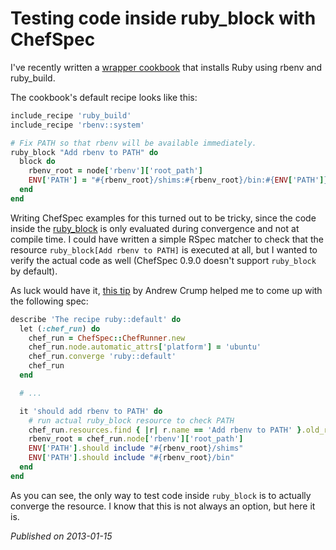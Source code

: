 # Testing code inside ruby_block with ChefSpec

I've recently written a [wrapper cookbook](https://github.com/mlafeldt/ruby-cookbook) that installs Ruby using rbenv and ruby_build.

The cookbook's default recipe looks like this:

```ruby
include_recipe 'ruby_build'
include_recipe 'rbenv::system'

# Fix PATH so that rbenv will be available immediately.
ruby_block "Add rbenv to PATH" do
  block do
    rbenv_root = node['rbenv']['root_path']
    ENV['PATH'] = "#{rbenv_root}/shims:#{rbenv_root}/bin:#{ENV['PATH']}"
  end
end
```

Writing ChefSpec examples for this turned out to be tricky, since the code inside the [ruby_block](http://docs.opscode.com/resource_ruby_block.html) is only evaluated during convergence and not at compile time. I could have written a simple RSpec matcher to check that the resource `ruby_block[Add rbenv to PATH]` is executed at all, but I wanted to verify the actual code as well (ChefSpec 0.9.0 doesn't support `ruby_block` by default).

As luck would have it, [this tip](https://gist.github.com/3808196#comment-580927) by Andrew Crump helped me to come up with the following spec:

```ruby
describe 'The recipe ruby::default' do
  let (:chef_run) do
    chef_run = ChefSpec::ChefRunner.new
    chef_run.node.automatic_attrs['platform'] = 'ubuntu'
    chef_run.converge 'ruby::default'
    chef_run
  end

  # ...

  it 'should add rbenv to PATH' do
    # run actual ruby_block resource to check PATH
    chef_run.resources.find { |r| r.name == 'Add rbenv to PATH' }.old_run_action(:create)
    rbenv_root = chef_run.node['rbenv']['root_path']
    ENV['PATH'].should include "#{rbenv_root}/shims"
    ENV['PATH'].should include "#{rbenv_root}/bin"
  end
end
```

As you can see, the only way to test code inside `ruby_block` is to actually converge the resource. I know that this is not always an option, but here it is.

_Published on 2013-01-15_
